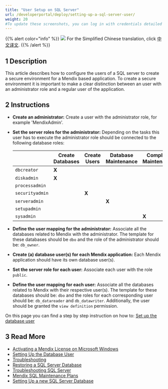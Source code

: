 ```yaml
---
title: "User Setup on SQL Server"
url: /developerportal/deploy/setting-up-a-sql-server-user/
weight: 20
#To update these screenshots, you can log in with credentials detailed in How to Update Screenshots Using Team Apps.
---
```


{{% alert color="info" %}}
<img src="/attachments/china.png" class="d-inline-block" /> For the Simplified Chinese translation, click [中文译文](https://cdn.mendix.tencent-cloud.com/documentation/developerportal/setting-up-a-sql-server-user.pdf).
{{% /alert %}}

## 1 Description

This article describes how to configure the users of a SQL server to create a secure environment for a Mendix based application.
To create a secure environment it is important to make a clear distinction between an user with an administrator role and a regular user of the application.

## 2 Instructions

*   **Create an administrator:** Create a user with the administrator role, for example 'MendixAdmin'.
*   **Set the server roles for the administrator:** Depending on the tasks this user has to execute the administrator role should be connected to the following database roles:

    | | Create Databases | Create Users | Database Maintenance | Complete Maintenance |
    | --- | --- | --- | --- | --- |
    | `dbcreator` | **X** |  |  | |
    | `diskadmin` | **X** |  |  | |
    | `processadmin` |  |  |  | |
    | `securityadmin` | | **X** |  | |
    | `serveradmin` |  |  | **X** | |
    | `setupadmin` |  |  |  | |
    | `sysadmin` |  |  |  | **X** |

*   **Define the user mapping for the administrator:** Associate all the databases related to Mendix with the administrator. The template for these databases should be `dbo` and the role of the administrator should be: `db_owner`.
*   **Create (a) database user(s) for each Mendix application:** Each Mendix application should have its own database user(s).
*   **Set the server role for each user:** Associate each user with the role `public`.
*   **Define the user mapping for each user:** Associate all the databases related to Mendix with their respective user(s). The template for these databases should be: `dbo` and the roles for each corresponding user should be: `db_datareader` and `db_datawriter`. Additionally, the user should be granted the `view definition` permission.

On this page you can find a step by step instruction on how to: [Set up the database user](/developerportal/deploy/setting-up-the-database-user/)

## 3 Read More

*   [Activating a Mendix License on Microsoft Windows](/developerportal/deploy/activate-a-mendix-license-on-microsoft-windows/)
*   [Setting Up the Database User](/developerportal/deploy/setting-up-the-database-user/)
*   [Troubleshooting](/developerportal/deploy/troubleshooting-iis/)
*   [Restoring a SQL Server Database](/developerportal/deploy/restoring-a-sql-server-database/)
*   [Troubleshooting SQL Server](/developerportal/deploy/troubleshooting-sql-server/)
*   [Mendix SQL Maintenance Plans](/developerportal/deploy/mendix-sql-maintenance-plans/)
*   [Setting Up a new SQL Server Database](/developerportal/deploy/setting-up-a-new-sql-server-database/)
